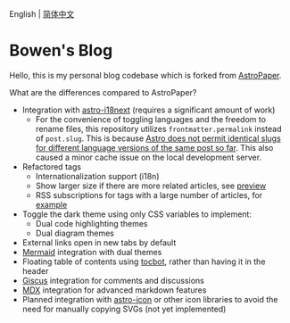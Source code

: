 English | [简体中文](./README-zh.md)

# Bowen's Blog

Hello, this is my personal blog codebase which is forked from [AstroPaper](https://github.com/satnaing/astro-paper).

What are the differences compared to AstroPaper?

- Integration with [astro-i18next](https://github.com/yassinedoghri/astro-i18next) (requires a significant amount of work)
  - For the convenience of toggling languages and the freedom to rename files, this repository utilizes `frontmatter.permalink` instead of `post.slug`. This is because [Astro does not permit identical slugs for different language versions of the same post so far](https://github.com/withastro/astro/issues/7133#issuecomment-1585751826). This also caused a minor cache issue on the local development server.
- Refactored tags
  - Internationalization support (i18n)
  - Show larger size if there are more related articles, see [preview](https://blog.bowen.cool/tags)
  - RSS subscriptions for tags with a large number of articles, for [example](https://blog.bowen.cool/tags/frontend)
- Toggle the dark theme using only CSS variables to implement:
  - Dual code highlighting themes
  - Dual diagram themes
- External links open in new tabs by default
- [Mermaid](https://github.com/mermaid-js/mermaid) integration with dual themes
- Floating table of contents using [tocbot](https://tscanlin.github.io/tocbot/), rather than having it in the header
- [Giscus](https://giscus.app/) integration for comments and discussions
- [MDX](https://mdxjs.com/) integration for advanced markdown features
- Planned integration with [astro-icon](https://github.com/natemoo-re/astro-icon) or other icon libraries to avoid the need for manually copying SVGs (not yet implemented)
